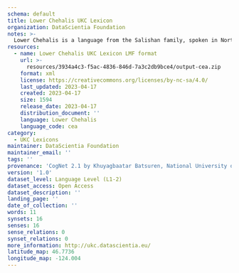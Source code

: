 ```yaml
---
schema: default
title: Lower Chehalis UKC Lexicon
organization: DataScientia Foundation
notes: >-
  Lower Chehalis is a language from the Salishan family, spoken in North America. The UKC Lexicon of Lower Chehalis is represented as a lexico-semantic network. It consists of words, word senses, synsets, as well as sense-level and synset-level relationships.
resources:
  - name: Lower Chehalis UKC Lexicon LMF format
    url: >-
      resources/3934a4c3-f5ac-4836-846d-7a3c2db9bce4/output-cea.zip
    format: xml
    license: https://creativecommons.org/licenses/by-nc-sa/4.0/
    last_updated: 2023-04-17
    created: 2023-04-17
    size: 1594
    release_date: 2023-04-17
    distribution_document: ''
    language: Lower Chehalis
    language_code: cea
category:
  - UKC Lexicons
maintainer: DataScientia Foundation
maintainer_email: ''
tags: ''
provenance: 'CogNet 2.1 by Khuyagbaatar Batsuren, National University of Mongolia (http://cognet.ukc.disi.unitn.it); Native Languages of the Americas 2021.11. by Laura Redish and Orrin Lewis (http://www.native-languages.org); Princeton WordNet 2.1 by Princeton University (https://wordnet.princeton.edu)'
version: '1.0'
dataset_level: Language Level (L1-2)
dataset_access: Open Access
dataset_description: ''
landing_page: ''
date_of_collection: ''
words: 11
synsets: 16
senses: 16
sense_relations: 0
synset_relations: 0
more_information: http://ukc.datascientia.eu/
latitude_map: 46.7736
longitude_map: -124.004
---
```

